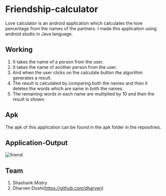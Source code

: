 # Friendship-calculator
Love calculator is an android application which calculates the love percentage from the names of the partners. I made this application using android studio in Java language.

## Working
1. It takes the name of a person from the user.
2. It takes the name of another person from the user.
3. And when the user clicks on the calculate button the algorithm generates a result.
4. The result is calculated by comparing both the names and then it deletes the words which are same in both the names.
5. The remaining words in each name are multiplied by 10 and then the result is shown.

## Apk
The apk of this application can be found in the apk folder in the repositries.

## Application-Output
![friend](https://user-images.githubusercontent.com/70836668/93501538-366d4300-f933-11ea-81cc-52349708f1a4.png)

## Team
1. Shashank Mistry
2. Dharven Doshi(https://github.com/dharven)
